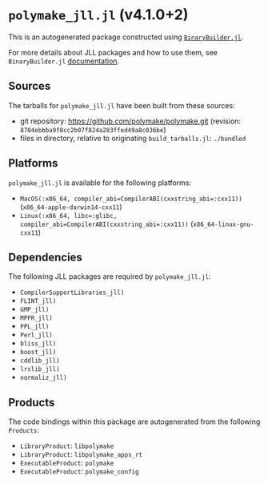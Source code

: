 # `polymake_jll.jl` (v4.1.0+2)

This is an autogenerated package constructed using [`BinaryBuilder.jl`](https://github.com/JuliaPackaging/BinaryBuilder.jl).

For more details about JLL packages and how to use them, see `BinaryBuilder.jl` [documentation](https://juliapackaging.github.io/BinaryBuilder.jl/dev/jll/).

## Sources

The tarballs for `polymake_jll.jl` have been built from these sources:

* git repository: https://github.com/polymake/polymake.git (revision: `8704ebbba9f8cc2b07f824a283ffed49a8c036be`)
* files in directory, relative to originating `build_tarballs.jl`: `./bundled`

## Platforms

`polymake_jll.jl` is available for the following platforms:

* `MacOS(:x86_64, compiler_abi=CompilerABI(cxxstring_abi=:cxx11))` (`x86_64-apple-darwin14-cxx11`)
* `Linux(:x86_64, libc=:glibc, compiler_abi=CompilerABI(cxxstring_abi=:cxx11))` (`x86_64-linux-gnu-cxx11`)

## Dependencies

The following JLL packages are required by `polymake_jll.jl`:

* `CompilerSupportLibraries_jll)`
* `FLINT_jll)`
* `GMP_jll)`
* `MPFR_jll)`
* `PPL_jll)`
* `Perl_jll)`
* `bliss_jll)`
* `boost_jll)`
* `cddlib_jll)`
* `lrslib_jll)`
* `normaliz_jll)`

## Products

The code bindings within this package are autogenerated from the following `Products`:

* `LibraryProduct`: `libpolymake`
* `LibraryProduct`: `libpolymake_apps_rt`
* `ExecutableProduct`: `polymake`
* `ExecutableProduct`: `polymake_config`
